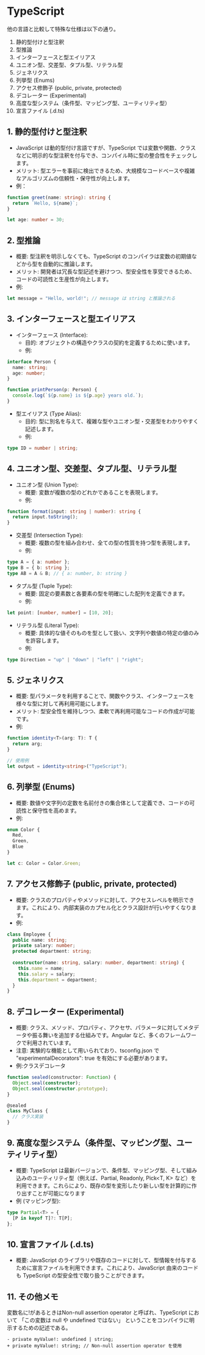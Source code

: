 # TypeScript
他の言語と比較して特殊な仕様は以下の通り。
1. 静的型付けと型注釈
2. 型推論
3. インターフェースと型エイリアス
4. ユニオン型、交差型、タプル型、リテラル型
5. ジェネリクス
6. 列挙型 (Enums)
7. アクセス修飾子 (public, private, protected)
8. デコレーター (Experimental)
9. 高度な型システム（条件型、マッピング型、ユーティリティ型）
10. 宣言ファイル (.d.ts)

## 1. 静的型付けと型注釈
- JavaScript は動的型付け言語ですが、TypeScript では変数や関数、クラスなどに明示的な型注釈を付与でき、コンパイル時に型の整合性をチェックします。
- メリット: 型エラーを事前に検出できるため、大規模なコードベースや複雑なアルゴリズムの信頼性・保守性が向上します。
- 例： 
```typescript
function greet(name: string): string {
  return `Hello, ${name}`;
}

let age: number = 30;
```

## 2. 型推論
- 概要: 型注釈を明示しなくても、TypeScript のコンパイラは変数の初期値などから型を自動的に推論します。
- メリット: 開発者は冗長な型記述を避けつつ、型安全性を享受できるため、コードの可読性と生産性が向上します。
- 例:
```typescript
let message = "Hello, world!"; // message は string と推論される
```

## 3. インターフェースと型エイリアス
- インターフェース (Interface):
  - 目的: オブジェクトの構造やクラスの契約を定義するために使います。
  - 例:
```typescript
interface Person {
  name: string;
  age: number;
}

function printPerson(p: Person) {
  console.log(`${p.name} is ${p.age} years old.`);
}
```

- 型エイリアス (Type Alias):
  - 目的: 型に別名を与えて、複雑な型やユニオン型・交差型をわかりやすく記述します。
  - 例:
```typescript
type ID = number | string;
```

## 4. ユニオン型、交差型、タプル型、リテラル型

- ユニオン型 (Union Type):
  - 概要: 変数が複数の型のどれかであることを表現します。
  - 例:
```typescript
function format(input: string | number): string {
  return input.toString();
}
```

- 交差型 (Intersection Type):
  - 概要: 複数の型を組み合わせ、全ての型の性質を持つ型を表現します。
  - 例:
```typescript
type A = { a: number };
type B = { b: string };
type AB = A & B; // { a: number, b: string }
```

- タプル型 (Tuple Type):
  - 概要: 固定の要素数と各要素の型を明確にした配列を定義できます。
  - 例:
```typescript
let point: [number, number] = [10, 20];
```

- リテラル型 (Literal Type):
  - 概要: 具体的な値そのものを型として扱い、文字列や数値の特定の値のみを許容します。
  - 例:
```typescript
type Direction = "up" | "down" | "left" | "right";
```

## 5. ジェネリクス
- 概要: 型パラメータを利用することで、関数やクラス、インターフェースを様々な型に対して再利用可能にします。
- メリット: 型安全性を維持しつつ、柔軟で再利用可能なコードの作成が可能です。
- 例:
```typescript
function identity<T>(arg: T): T {
  return arg;
}

// 使用例
let output = identity<string>("TypeScript");
```

## 6. 列挙型 (Enums)
- 概要: 数値や文字列の定数を名前付きの集合体として定義でき、コードの可読性と保守性を高めます。
- 例:
```typescript
enum Color {
  Red,
  Green,
  Blue
}

let c: Color = Color.Green;
```

## 7. アクセス修飾子 (public, private, protected)
- 概要: クラスのプロパティやメソッドに対して、アクセスレベルを明示できます。これにより、内部実装のカプセル化とクラス設計が行いやすくなります。
- 例:
```typescript
class Employee {
  public name: string;
  private salary: number;
  protected department: string;
  
  constructor(name: string, salary: number, department: string) {
    this.name = name;
    this.salary = salary;
    this.department = department;
  }
}
```

## 8. デコレーター (Experimental)
- 概要: クラス、メソッド、プロパティ、アクセサ、パラメータに対してメタデータや振る舞いを追加する仕組みです。Angular など、多くのフレームワークで利用されています。
- 注意: 実験的な機能として用いられており、tsconfig.json で "experimentalDecorators": true を有効にする必要があります。
- 例:クラスデコレータ
```typescript
function sealed(constructor: Function) {
  Object.seal(constructor);
  Object.seal(constructor.prototype);
}

@sealed
class MyClass {
  // クラス実装
}
```

## 9. 高度な型システム（条件型、マッピング型、ユーティリティ型）
- 概要: TypeScript は最新バージョンで、条件型、マッピング型、そして組み込みのユーティリティ型（例えば、Partial<T>, Readonly<T>, Pick<T, K> など）を利用できます。これらにより、既存の型を変形したり新しい型を計算的に作り出すことが可能になります
- 例 (マッピング型):
```typescript
type Partial<T> = {
  [P in keyof T]?: T[P];
};
```

## 10. 宣言ファイル (.d.ts)
- 概要: JavaScript のライブラリや既存のコードに対して、型情報を付与するために宣言ファイルを利用できます。これにより、JavaScript 由来のコードも TypeScript の型安全性で取り扱うことができます。

## 11. その他メモ
変数名に!があるときはNon-null assertion operator と呼ばれ、TypeScript において 「この変数は null や undefined ではない」 ということをコンパイラに明示するための記述である。
```
- private myValue!: undefined | string;
+ private myValue!: string; // Non-null assertion operator を使用
```

 
